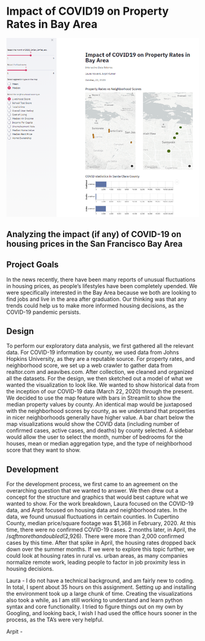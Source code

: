 # Impact of COVID19 on Property Rates in Bay Area

![alt text](https://github.com/CMU-IDS-2020/a3-arpit-laura/blob/master/Streamlit%20screenshot.png)

## Analyzing the impact (if any) of COVID-19 on housing prices in the San Francisco Bay Area

## Project Goals

In the news recently, there have been many reports of unusual fluctuations in housing prices, as people’s lifestyles have been completely upended.  We were specifically interested in the Bay Area because we both are looking to find jobs and live in the area after graduation.  Our thinking was that any trends could help us to make more informed housing decisions, as the COVID-19 pandemic persists. 

## Design

To perform our exploratory data analysis, we first gathered all the relevant data.  For COVID-19 information by county, we used data from Johns Hopkins University, as they are a reputable source.  For property rates, and neighborhood score, we set up a web crawler to gather data from realtor.com and aeavibes.com.  After collection, we cleaned and organized all the datasets.  For the design, we then sketched out a model of what we wanted the visualization to look like.  We wanted to show historical data from the inception of our COVID-19 data (March 22, 2020) through the present.  We decided to use the map feature with bars in Streamlit to show the median property values by county.  An identical map would be juxtaposed with the neighborhood scores by county, as we understand that properties in nicer neighborhoods generally have higher value.  A bar chart below the map visualizations would show the COVID data (including number of confirmed cases, active cases, and deaths) by county selected.  A sidebar would allow the user to select the month, number of bedrooms for the houses, mean or median aggregation type, and the type of neighborhood score that they want to show.

## Development

For the development process, we first came to an agreement on the overarching question that we wanted to answer. We then drew out a concept for the structure and graphics that would best capture what we wanted to show. For the work breakdown, Laura focused on the COVID-19 data, and Arpit focused on housing data and neighborhood rates.  In the data, we found unusual fluctuations in certain counties.  In Cupertino County, median price/square footage was $1,368 in February, 2020.  At this time, there were no confirmed COVID-19 cases. 2 months later, in April, the $/sqft more than doubled ($2,926).  There were more than 2,000 confirmed cases by this time. After that spike in April, the housing rates dropped back down over the summer months.  If we were to explore this topic further, we could look at housing rates in rural vs. urban areas, as many companies normalize remote work, leading people to factor in job proximity less in housing decisions. 

Laura - I do not have a technical background, and am fairly new to coding.  In total, I spent about 35 hours on this assignment. Setting up and installing the environment took up a large chunk of time.  Creating the visualizations also took a while, as I am still working to understand and learn python syntax and core functionality.  I tried to figure things out on my own by Googling, and looking back, I wish I had used the office hours sooner in the process, as the TA’s were very helpful.

Arpit - 

